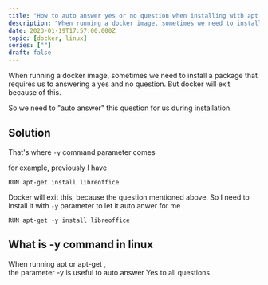 ```yaml
---
title: "How to auto answer yes or no question when installing with apt in docker"
description: "When running a docker image, sometimes we need to install a package that requires us to answering a yes and  no question. But docker will exit because of this"
date: 2023-01-19T17:57:00.000Z
topic: [docker, linux]
series: [""]
draft: false
---
```

When running a docker image, sometimes we need to install a package that requires us to answering a yes and  no question. But docker will exit because of this.

So we need to "auto answer" this question for us during installation.

## Solution

That's where `-y` command parameter comes

for example, previously I have
```
RUN apt-get install libreoffice
```

Docker will exit this, because the question mentioned above.
So I need to install it with `-y` parameter to let it auto anwer for me

```
RUN apt-get -y install libreoffice
```

## What is -y command in linux
When running apt or apt-get ,   
the parameter -y is useful to auto answer Yes to all questions
